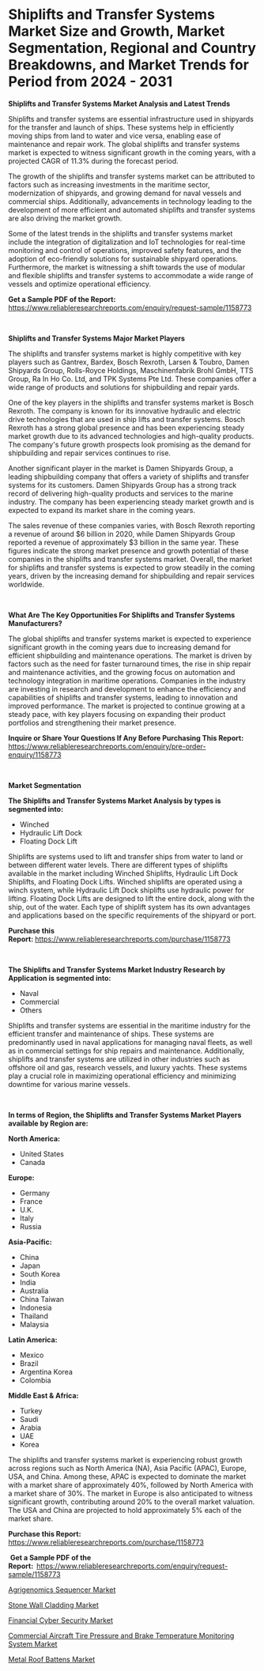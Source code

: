 <p><h1>Shiplifts and Transfer Systems Market Size and Growth, Market Segmentation, Regional and Country Breakdowns, and Market Trends for Period from 2024 -  2031</h1></p><p><strong>Shiplifts and Transfer Systems Market Analysis and Latest Trends</strong></p>
<p><p>Shiplifts and transfer systems are essential infrastructure used in shipyards for the transfer and launch of ships. These systems help in efficiently moving ships from land to water and vice versa, enabling ease of maintenance and repair work. The global shiplifts and transfer systems market is expected to witness significant growth in the coming years, with a projected CAGR of 11.3% during the forecast period.</p><p>The growth of the shiplifts and transfer systems market can be attributed to factors such as increasing investments in the maritime sector, modernization of shipyards, and growing demand for naval vessels and commercial ships. Additionally, advancements in technology leading to the development of more efficient and automated shiplifts and transfer systems are also driving the market growth.</p><p>Some of the latest trends in the shiplifts and transfer systems market include the integration of digitalization and IoT technologies for real-time monitoring and control of operations, improved safety features, and the adoption of eco-friendly solutions for sustainable shipyard operations. Furthermore, the market is witnessing a shift towards the use of modular and flexible shiplifts and transfer systems to accommodate a wide range of vessels and optimize operational efficiency.</p></p>
<p><strong>Get a Sample PDF of the Report:&nbsp;</strong> <a href="https://www.reliableresearchreports.com/enquiry/request-sample/1158773">https://www.reliableresearchreports.com/enquiry/request-sample/1158773</a></p>
<p>&nbsp;</p>
<p><strong>Shiplifts and Transfer Systems Major Market Players</strong></p>
<p><p>The shiplifts and transfer systems market is highly competitive with key players such as Gantrex, Bardex, Bosch Rexroth, Larsen & Toubro, Damen Shipyards Group, Rolls-Royce Holdings, Maschinenfabrik Brohl GmbH, TTS Group, Ra In Ho Co. Ltd, and TPK Systems Pte Ltd. These companies offer a wide range of products and solutions for shipbuilding and repair yards.</p><p>One of the key players in the shiplifts and transfer systems market is Bosch Rexroth. The company is known for its innovative hydraulic and electric drive technologies that are used in ship lifts and transfer systems. Bosch Rexroth has a strong global presence and has been experiencing steady market growth due to its advanced technologies and high-quality products. The company's future growth prospects look promising as the demand for shipbuilding and repair services continues to rise.</p><p>Another significant player in the market is Damen Shipyards Group, a leading shipbuilding company that offers a variety of shiplifts and transfer systems for its customers. Damen Shipyards Group has a strong track record of delivering high-quality products and services to the marine industry. The company has been experiencing steady market growth and is expected to expand its market share in the coming years.</p><p>The sales revenue of these companies varies, with Bosch Rexroth reporting a revenue of around $6 billion in 2020, while Damen Shipyards Group reported a revenue of approximately $3 billion in the same year. These figures indicate the strong market presence and growth potential of these companies in the shiplifts and transfer systems market. Overall, the market for shiplifts and transfer systems is expected to grow steadily in the coming years, driven by the increasing demand for shipbuilding and repair services worldwide.</p></p>
<p>&nbsp;</p>
<p><strong>What Are The Key Opportunities For Shiplifts and Transfer Systems Manufacturers?</strong></p>
<p><p>The global shiplifts and transfer systems market is expected to experience significant growth in the coming years due to increasing demand for efficient shipbuilding and maintenance operations. The market is driven by factors such as the need for faster turnaround times, the rise in ship repair and maintenance activities, and the growing focus on automation and technology integration in maritime operations. Companies in the industry are investing in research and development to enhance the efficiency and capabilities of shiplifts and transfer systems, leading to innovation and improved performance. The market is projected to continue growing at a steady pace, with key players focusing on expanding their product portfolios and strengthening their market presence.</p></p>
<p><strong>Inquire or Share Your Questions If Any Before Purchasing This Report:</strong> <a href="https://www.reliableresearchreports.com/enquiry/pre-order-enquiry/1158773">https://www.reliableresearchreports.com/enquiry/pre-order-enquiry/1158773</a></p>
<p>&nbsp;</p>
<p><strong>Market Segmentation</strong></p>
<p><strong>The Shiplifts and Transfer Systems Market Analysis by types is segmented into:</strong></p>
<p><ul><li>Winched</li><li>Hydraulic Lift Dock</li><li>Floating Dock Lift</li></ul></p>
<p><p>Shiplifts are systems used to lift and transfer ships from water to land or between different water levels. There are different types of shiplifts available in the market including Winched Shiplifts, Hydraulic Lift Dock Shiplifts, and Floating Dock Lifts. Winched shiplifts are operated using a winch system, while Hydraulic Lift Dock shiplifts use hydraulic power for lifting. Floating Dock Lifts are designed to lift the entire dock, along with the ship, out of the water. Each type of shiplift system has its own advantages and applications based on the specific requirements of the shipyard or port.</p></p>
<p><strong>Purchase this Report:&nbsp;</strong><a href="https://www.reliableresearchreports.com/purchase/1158773">https://www.reliableresearchreports.com/purchase/1158773</a></p>
<p>&nbsp;</p>
<p><strong>The Shiplifts and Transfer Systems Market Industry Research by Application is segmented into:</strong></p>
<p><ul><li>Naval</li><li>Commercial</li><li>Others</li></ul></p>
<p><p>Shiplifts and transfer systems are essential in the maritime industry for the efficient transfer and maintenance of ships. These systems are predominantly used in naval applications for managing naval fleets, as well as in commercial settings for ship repairs and maintenance. Additionally, shiplifts and transfer systems are utilized in other industries such as offshore oil and gas, research vessels, and luxury yachts. These systems play a crucial role in maximizing operational efficiency and minimizing downtime for various marine vessels.</p></p>
<p>&nbsp;</p>
<p><strong>In terms of Region, the Shiplifts and Transfer Systems Market Players available by Region are:</strong></p>
<p>
    <p> <strong> North America: </strong>
        <ul>
            <li>United States</li>
            <li>Canada</li>
        </ul>
        </p> 
    <p> <strong> Europe: </strong>
        <ul>
            <li>Germany</li>
            <li>France</li>
            <li>U.K.</li>
            <li>Italy</li>
            <li>Russia</li>
        </ul>
        </p> 
    <p> <strong> Asia-Pacific: </strong>
        <ul>
            <li>China</li>
            <li>Japan</li>
            <li>South Korea</li>
            <li>India</li>
            <li>Australia</li>
            <li>China Taiwan</li>
            <li>Indonesia</li>
            <li>Thailand</li>
            <li>Malaysia</li>
        </ul>
        </p> 
    <p> <strong> Latin America: </strong>
        <ul>
            <li>Mexico</li>
            <li>Brazil</li>
            <li>Argentina Korea</li>
            <li>Colombia</li>
        </ul>
        </p> 
    <p> <strong> Middle East & Africa: </strong>
        <ul>
            <li>Turkey</li>
            <li>Saudi</li>
            <li>Arabia</li>
            <li>UAE</li>
            <li>Korea</li>
        </ul>
    </p>
    </p>
<p><p>The shiplifts and transfer systems market is experiencing robust growth across regions such as North America (NA), Asia Pacific (APAC), Europe, USA, and China. Among these, APAC is expected to dominate the market with a market share of approximately 40%, followed by North America with a market share of 30%. The market in Europe is also anticipated to witness significant growth, contributing around 20% to the overall market valuation. The USA and China are projected to hold approximately 5% each of the market share.</p></p>
<p><strong>Purchase this Report: </strong><a href="https://www.reliableresearchreports.com/purchase/1158773">https://www.reliableresearchreports.com/purchase/1158773</a></p>
<p>&nbsp;<strong>Get a Sample PDF of the Report:&nbsp;&nbsp;</strong><a href="https://www.reliableresearchreports.com/enquiry/request-sample/1158773">https://www.reliableresearchreports.com/enquiry/request-sample/1158773</a></p>
<p><strong></strong></p>
<p><p><a href="https://github.com/abdelrhmankishk22/Market-Research-Report-List-3/blob/main/agrigenomics-sequencer-market.md">Agrigenomics Sequencer Market</a></p><p><a href="https://medium.com/@chiragreportprime3/stone-wall-cladding-market-analysis-its-cagr-market-segmentation-and-global-industry-overview-ec5ca3aac71e">Stone Wall Cladding Market</a></p><p><a href="https://issuu.com/reportprime-2/docs/financial-cyber-security-market-size-2030.pptx">Financial Cyber Security Market</a></p><p><a href="https://github.com/ChiragRp1/Market-Research-Report-List-3/blob/main/commercial-aircraft-tire-pressure-and-brake-temperature-monitoring-system-market.md">Commercial Aircraft Tire Pressure and Brake Temperature Monitoring System Market</a></p><p><a href="https://medium.com/@chiragreportprime3/metal-roof-battens-market-research-report-its-history-and-forecast-2024-to-2031-679dab8bb2cb">Metal Roof Battens Market</a></p></p>